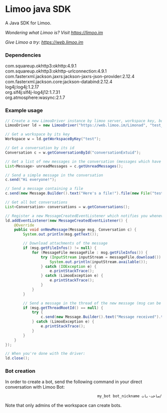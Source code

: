 # Limoo java SDK
A Java SDK for Limoo.  
  
*Wondering what Limoo is? Visit https://limoo.im*  
  
*Give Limoo a try: https://web.limoo.im*

### Dependencies
com.squareup.okhttp3:okhttp:4.9.1  
com.squareup.okhttp3:okhttp-urlconnection:4.9.1  
com.fasterxml.jackson.jaxrs:jackson-jaxrs-json-provider:2.12.4  
com.fasterxml.jackson.core:jackson-databind:2.12.4  
log4j:log4j:1.2.17  
org.slf4j:slf4j-log4j12:1.7.31  
org.atmosphere:wasync:2.1.7  

### Example usage
```java
// Create a new LimooDriver instance by limoo server, workspace key, bot username and bot password
LimooDriver ld = new LimooDriver("https://web.limoo.im/Limonad", "test_bot_username", "test_bot_password");

// Get a workspace by its key
Workspace w = ld.getWorkspaceByKey("test");

// Get a conversation by its id
Conversation c = w.getConversationById("conversationExtuid");

// Get a list of new messages in the conversation (messages which have not been viewed by the bot)
List<Message> unreadMessages = c.getUnreadMessages();

// Send a simple message in the conversation
c.send("Hi everyone!");

// Send a message containing a file
c.send(new Message.Builder().text("Here's a file!").file(new File("test.txt")));

// Get all bot conversations
List<Conversation> conversations = w.getConversations();

// Register a new MessageCreatedEventListener which notifies you whenever a new message is sent in the conversation
ld.addEventListener(new MessageCreatedEventListener() {
    @Override
    public void onNewMessage(Message msg, Conversation c) {
        System.out.println(msg.getText());

        // Download attachments of the message
        if (msg.getFileInfos() != null) {
            for (MessageFile messageFile : msg.getFileInfos()) {
                try (InputStream inputStream = messageFile.download()) {
                    System.out.println(inputStream.available());
                } catch (IOException e) {
                    e.printStackTrace();
                } catch (LimooException e) {
                    e.printStackTrace();
                }
            }
        }

        // Send a message in the thread of the new message (msg can be root of a thread only if its threadRootId is null)
        if (msg.getThreadRootId() == null) {
            try {
                c.send(new Message.Builder().text("Message received").threadRootId(msg.getId()));
            } catch (LimooException e) {
                e.printStackTrace();
            }
        }
    }
});

// When you're done with the driver:
ld.close();
```

### Bot creation
In order to create a bot, send the following command in your direct conversation with Limoo Bot:

<div dir="rtl">

```
/ساخت-بات my_bot bot_nickname
```

</div>

Note that only admins of the workspace can create bots.
